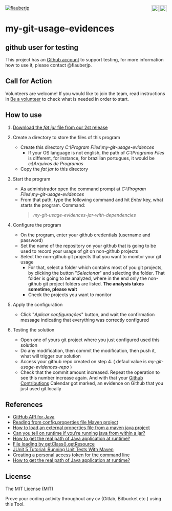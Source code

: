 [![flauberjp](https://circleci.com/gh/flauberjp/my-git-usage-evidences.svg?style=shield)](https://circleci.com/gh/flauberjp/my-git-usage-evidences/tree/master) <a href="translations/README.pt_br.md"><img align="right" src="https://emojipedia-us.s3.dualstack.us-west-1.amazonaws.com/thumbs/240/google/241/flag-brazil_1f1e7-1f1f7.png" width="22"></a> <a href="translations/README.md"><img align="right" src="https://emojipedia-us.s3.dualstack.us-west-1.amazonaws.com/thumbs/240/google/241/flag-united-states_1f1fa-1f1f8.png" width="22"></a>
# my-git-usage-evidences

## github user for testing

This project has an [Github account](https://github.com/mygitusageevicencesapp) to support testing, for more information how to use it, please contact @flauberjp.

## Call for Action
Volunteers are welcome! If you would like to join the team, read instructions in [Be a volunteer](CONTRIBUTING.md) to check what is needed in order to start.

## How to use

1. [Download the _fat jar_ file from our 2st release](https://github.com/flauberjp/my-git-usage-evidences/releases/tag/1.1-SNAPSHOT)

2. Create a directory to store the files of this program
    * Create this directory _C:\Program Files\my-git-usage-evidences_
      * If your OS language is not english, the path of _C:\Programa Files_ is different, 
      for instance, for brazilian portugues, it would be _c:\Arquivos de Programas_
    * Copy the _fat jar_ to this directory

3. Start the program
    * As administrador open the command 
    prompt at _C:\Program Files\my-git-usage-evidences_
    * From that path, type the following command and hit _Enter_ key, what starts the program. 
    Command:
      > _my-git-usage-evidences-jar-with-dependencies_

4. Configure the program
    * On the program, enter your github 
    credentials (username and password)
    * Set the name of the repository on your github that is going 
    to be used to record your usage of git on non-github projects
    * Select the non-github git projects that you want to monitor 
    your git usage 
      * For that, select a folder which contains most of 
      you git projects, by clicking the button "_Selecionar_" and
      selecting the folder. That folder is going to be analyzed, 
      where in the end only the non-github git project folders
      are listed. **The analysis takes sometime, please wait**
      * Check the projects you want to monitor     

5. Apply the configuration
    * Click "_Aplicar configurações_" button, and wait the confirmation
    message indicating that everything was correctly configured

6. Testing the solution
    * Open one of yours git project where you just configured used this solution
    * Do any modification, then commit the modification, 
    then push it, what will trigger our solution
    * Access your github repo created on step 4. 
    ( defaul value is _my-git-usage-evidences-repo_ )
    * Check that the commit amount increased. 
    Repeat the operation to see this 
    number increase again. And with that your 
    [Github Contributions](https://help.github.com/en/github/setting-up-and-managing-your-github-profile/viewing-contributions-on-your-profile#contributions-calendar) 
    Calendar got marked, an evidence on Github that you just used git locally

## References
- [GitHub API for Java](https://github-api.kohsuke.org/)
- [Reading from config.properties file Maven project](https://stackoverflow.com/questions/35008377/reading-from-config-properties-file-maven-project)
- [How to load an external properties file from a maven java project](https://stackoverflow.com/questions/34712885/how-to-load-an-external-properties-file-from-a-maven-java-project)
- [Can you tell on runtime if you're running java from within a jar?](https://stackoverflow.com/questions/482560/can-you-tell-on-runtime-if-youre-running-java-from-within-a-jar)
- [How to get the real path of Java application at runtime?](https://stackoverflow.com/questions/4032957/how-to-get-the-real-path-of-java-application-at-runtime)
- [File loading by getClass().getResource](https://stackoverflow.com/questions/14089146/file-loading-by-getclass-getresource)
- [JUnit 5 Tutorial: Running Unit Tests With Maven](https://www.petrikainulainen.net/programming/testing/junit-5-tutorial-running-unit-tests-with-maven/)
- [Creating a personal access token for the command line](https://help.github.com/en/github/authenticating-to-github/creating-a-personal-access-token-for-the-command-line)
- [How to get the real path of Java application at runtime?](https://stackoverflow.com/a/43553093/6771132)

## License
The MIT License (MIT)

Prove your coding activity throughout any cv (Gitlab, Bitbucket etc.)  using this Tool. 

